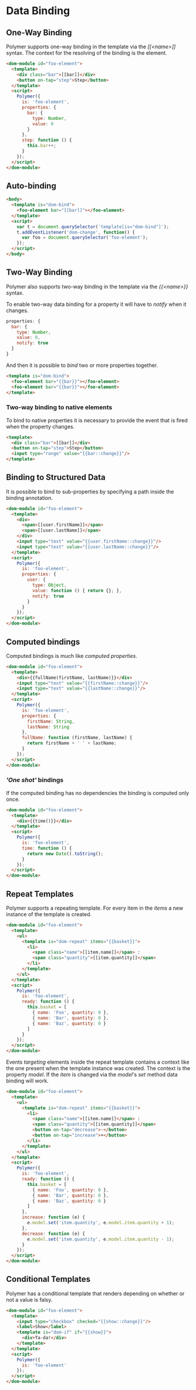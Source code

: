 # Data Binding

## One-Way Binding

Polymer supports one-way binding in the template via the _[[\<name\>]]_ syntax. The context for the resolving of the binding is the element.

```html
<dom-module id="foo-element">
  <template>
    <div class="bar">[[bar]]</div>
    <button on-tap="step">Step</button>
  </template>
  <script>
    Polymer({
      is: 'foo-element',
      properties: {
        bar: {
          type: Number,
          value: 0
        }
      },
      step: function () {
        this.bar++;
      }
    });
  </script>
</dom-module>
```

## Auto-binding



```html
<body>
  <template is="dom-bind">
    <foo-element bar="[[bar]]"></foo-element>
  </template>
  <script>
    var t = document.querySelector('template[is="dom-bind"]');
    t.addEventListener('dom-change', function() {
      var foo = document.querySelector('foo-element');
    });
  </script>
</body>
```

## Two-Way Binding

Polymer also supports two-way binding in the template via the _{{\<name\>}}_ syntax.

To enable two-way data binding for a property it will have to _notify_ when it changes.

```javascript
properties: {
  bar: {
    type: Number,
    value: 0,
    notify: true
  }
}
```

And then it is possible to _bind_ two or more properties together.

```html
<template is="dom-bind">
  <foo-element bar="{{bar}}"></foo-element>
  <foo-element bar="{{bar}}"></foo-element>
</template>
```

### Two-way binding to native elements

To bind to native properties it is necessary to provide the event that is fired when the property changes.

```html
<template>
  <div class="bar">[[bar]]</div>
  <button on-tap="step">Step</button>
  <input type="range" value="{{bar::change}}"/>
</template>
```

## Binding to Structured Data

It is possible to bind to sub-properties by specifying a path inside the binding annotation.

```html
<dom-module id="foo-element">
  <template>
    <div>
      <span>[[user.firstName]]</span>
      <span>[[user.lastName]]</span>
    </div>
    <input type="text" value="{{user.firstName::change}}"/>
    <input type="text" value="{{user.lastName::change}}"/>
  </template>
  <script>
    Polymer({
      is: 'foo-element',
      properties: {
        user: {
          type: Object,
          value: function () { return {}; },
          notify: true
        }
      }
    });
  </script>
</dom-module>
```

## Computed bindings

Computed bindings is much like _computed properties_.

```html
<dom-module id="foo-element">
  <template>
    <div>{{fullName(firstName, lastName)}}</div>
    <input type="text" value="{{firstName::change}}"/>
    <input type="text" value="{{lastName::change}}"/>
  </template>
  <script>
    Polymer({
      is: 'foo-element',
      properties: {
        firstName: String,
        lastName: String
      },
      fullName: function (firstName, lastName) {
        return firstName + ' ' + lastName;
      }
    });
  </script>
</dom-module>
```

### _'One shot'_ bindings

If the computed binding has no dependencies the binding is computed only once.

```html
<dom-module id="foo-element">
  <template>
    <div>{{time()}}</div>
  </template>
  <script>
    Polymer({
      is: 'foo-element',
      time: function () {
        return new Date().toString();
      }
    });
  </script>
</dom-module>
```

## Repeat Templates

Polymer supports a repeating template. For every item in the _items_ a new instance of the template is created.

```html
<dom-module id="foo-element">
  <template>
    <ul>
      <template is="dom-repeat" items="{{basket}}">
        <li>
          <span class="name">[[item.name]]</span> :
          <span class="quantity">[[item.quantity]]</span>
        </li>
      </template>
    </ul>
  </template>
  <script>
    Polymer({
      is: 'foo-element',
      ready: function () {
        this.basket = [
          { name: 'Foo', quantity: 0 },
          { name: 'Bar', quantity: 0 },
          { name: 'Baz', quantity: 0 }
        ]
      }
    });
  </script>
</dom-module>
```

Events _targeting_ elements inside the repeat template contains a context like the one present when the template instance was created. The context is the property _model_. If the _item_ is changed via the _model_'s _set_ method data binding will work.

```html
<dom-module id="foo-element">
  <template>
    <ul>
      <template is="dom-repeat" items="{{basket}}">
        <li>
          <span class="name">[[item.name]]</span> :
          <span class="quantity">[[item.quantity]]</span>
          <button on-tap="decrease">-</button>
          <button on-tap="increase">+</button>
        </li>
      </template>
    </ul>
  </template>
  <script>
    Polymer({
      is: 'foo-element',
      ready: function () {
        this.basket = [
          { name: 'Foo', quantity: 0 },
          { name: 'Bar', quantity: 0 },
          { name: 'Baz', quantity: 0 }
        ]
      },
      increase: function (e) {
        e.model.set('item.quantity', e.model.item.quantity + 1);
      },
      decrease: function (e) {
        e.model.set('item.quantity', e.model.item.quantity - 1);
      }
    });
  </script>
</dom-module>
```

## Conditional Templates

Polymer has a conditional template that renders depending on whether or not a value is falsy.

```html
<dom-module id="foo-element">
  <template>
    <input type="checkbox" checked="{{show::change}}"/>
    <label>Show</label>
    <template is="dom-if" if="{{show}}">
      <div>Ta-da!</div>
    </template>
  </template>
  <script>
    Polymer({
      is: 'foo-element'
    });
  </script>
</dom-module>
```
